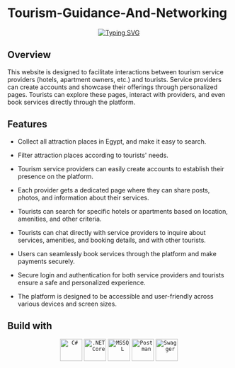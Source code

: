 # Tourism-Guidance-And-Networking

<p align="center">
<a href="https://git.io/typing-svg"><img src="https://readme-typing-svg.herokuapp.com?font=Fira+Code&pause=1000&color=C2850F&center=true&vCenter=true&random=false&width=600&height=100&lines=Welcome+to+the+Home+of+Tourists!;Step+into+our+world+of+travel+and+exploration!" alt="Typing SVG" /></a>
</p>

## Overview

<p>This website is designed to facilitate interactions between tourism service providers (hotels, apartment owners, etc.) and tourists. Service providers can create accounts and showcase their offerings through personalized pages. Tourists can explore these pages, interact with providers, and even book services directly through the platform.</p>

## Features

* <p>Collect all attraction places in Egypt, and make it easy to search.</p>

* <p>Filter attraction places according to tourists' needs.</p>

* <p>Tourism service providers can easily create accounts to establish their presence on the platform.</p>

* <p>Each provider gets a dedicated page where they can share posts, photos, and information about their services.</p>

* <p>Tourists can search for specific hotels or apartments based on location, amenities, and other criteria.</p>

* <p>Tourists can chat directly with service providers to inquire about services, amenities, and booking details, and with other tourists.</p>

* <p>Users can seamlessly book services through the platform and make payments securely.</p>

* <p>Secure login and authentication for both service providers and tourists ensure a safe and personalized experience.</p>

* <p>The platform is designed to be accessible and user-friendly across various devices and screen sizes.</p>
 
## Build with

<div align="center">
	<code><img width="50" src="https://user-images.githubusercontent.com/25181517/121405384-444d7300-c95d-11eb-959f-913020d3bf90.png" alt="C#" title="C#"/></code>
	<code><img width="50" src="https://user-images.githubusercontent.com/25181517/121405754-b4f48f80-c95d-11eb-8893-fc325bde617f.png" alt=".NET Core" title=".NET Core"/></code>
	<code><img width="50" src="https://github.com/marwin1991/profile-technology-icons/assets/19180175/3b371807-db7c-45b4-8720-c0cfc901680a" alt="MSSQL" title="MSSQL"/></code>
	<code><img width="50" src="https://user-images.githubusercontent.com/25181517/192109061-e138ca71-337c-4019-8d42-4792fdaa7128.png" alt="Postman" title="Postman"/></code>
	<code><img width="50" src="https://user-images.githubusercontent.com/25181517/186711335-a3729606-5a78-4496-9a36-06efcc74f800.png" alt="Swagger" title="Swagger"/></code>
</div>
